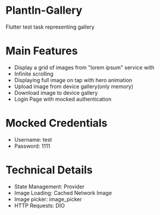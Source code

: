 # PlantIn-Gallery
Flutter test task representing gallery

# Main Features
- Display a grid of images from "lorem ipsum" service with
- Infinite scrolling
- Displaying full image on tap with hero animation
- Upload image from device gallery(only memory)
- Download image to device gallery
- Login Page with mocked authentication

# Mocked Credentials
- Username: test
- Password: 1111

# Technical Details
- State Management: Provider
- Image Loading: Cached Network Image
- Image picker: image_picker
- HTTP Requests: DIO
